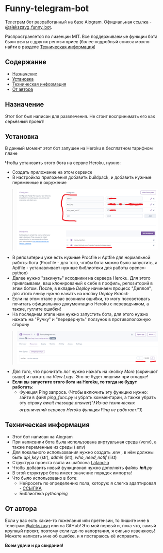 # Funny-telegram-bot
Телеграм бот разработанный на базе Aiogram. Официальная ссылка - [@alekszavg_funny_bot](http://t.me/alekszavg_funny_bot).

Распространяется по лизенции MIT. Все поддерживаемые функции бота были взяты с других репозиториев (более подробный список можно найти в разделе [Техническая информация](#Техническая-информация))
## Содержание
- [Назначение](#Назначение)
- [Установка](#Установка)
- [Техническая информация](#Техническая-информация)
- [От автора](#От-автора)


## Назначение
Этот бот был написан для развлечения. Не стоит воспринимать его как серьёзный проект!

## Установка
В данный момент этот бот запущен на Heroku в бесплатном тарифном плане

Чтобы установить этого бота на сервис Heroku, нужно:
+ Создать приложение на этом сервисе
+ В настройках приложения добавить buildpack, и добавить нужные переменные в окружение 
> ![Пункт 2](https://github.com/AleksZavg/funny-telegram-bot/blob/main/for_github_readme/heroku_setting.png) 
+ В репозитерии уже есть нужные Procfile и Aptfile для нормальной работы бота (Procfile - для того, чтобы бота можно было запустить, а Aptfile - устанавливает нужные библиотеки для работы opencv-python)
+ Далее нужно "закинуть" исходники на сервера Heroku. Для этого привязываем, ваш клонированый к себе в профиль, репозиторий в этим ботом. После, в вкладке *Deploy* начинаем процесс "Деплоя", для этого внизу нужно нажать на кнопку *Deploy Branch*
+ Если на этом этапе у вас возникли ошибки, то могу посоветовать почитать официальную документацию Heroku c переводчиком, а также, гуглите ошибки!
+ На последнем этапе нам нужно запустить бота, для этого нужно нажать на "Ручку" и "передёрнуть" ползунок в противоположную сторону
> ![Пункт 6](https://github.com/AleksZavg/funny-telegram-bot/blob/main/for_github_readme/heroku_setting_2.png)
+ Для того, что прочитать лог нужно нажать на кнопку *More* (скриншот выше) и нажать на *View Logs*. Это не будет лишним при отладке!
+ **Если вы запустите этого бота на Heroku, то тогда не будут работать**:
     + Функция Ping запроса. (Чтобы включить эту функцию нужно: зайти в файл *ping_func.py* и убрать комментарии, а также убрать эту строку *await message.answer("❗️ Из-за технических ограничений сервиса Heroku функция Ping не работает!")*)

## Техническая информация
+ Этот бот написан на Aiogram
+ При написании бота была использована виртуальная среда (venv), а также переменные из среды (.env)
+ Для локального использования нужно создать .env , в нём должны быть *api_key* (str), *admin* (int), *who_need_notif* (list) 
+ Структура проекта взята из шаблона [Latand-а](https://github.com/Latand/aiogram-bot-template)
+ Чтобы добавить новый функционал нужно дополнять файлы *__init__.py*
+ В этой структуре бота имеет значение порядок импорта!
+ Что было использовано в боте:
    + Нейросеть по определению пола, которую я слегка адаптировал - [ССЫЛКА](https://github.com/extremecodetv/walrus)
    + Библиотека *pythonping*

## От автора
Если у вас есть какие-то пожелания или претензии, то пишите мне в телеграм [@alekszavg](https://t.me/alekszavg) или на GitHub!
Это мой первый и, пока что, самый крупный проект, поэтому если где-то напортачил, я сильно извеняюсь! Можете написать мне об ошибке, и я постараюсь её исправить.

**Всем удачи и до свидания!**
